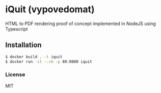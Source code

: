 # iQuit (vypovedomat)

HTML to PDF rendering proof of concept implemented in NodeJS using Typescript

## Installation
```sh
$ docker build . -t iquit
$ docker run -it --rm -p 80:8080 iquit
```

### License
MIT